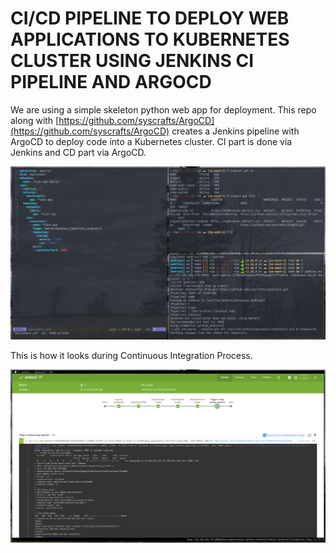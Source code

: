 # CI/CD PIPELINE TO DEPLOY WEB APPLICATIONS TO KUBERNETES CLUSTER USING JENKINS CI PIPELINE AND ARGOCD
We are using a simple skeleton python web app for deployment. This repo along with [https://github.com/syscrafts/ArgoCD](https://github.com/syscrafts/ArgoCD) creates a Jenkins pipeline with ArgoCD to deploy code into a Kubernetes cluster. CI part is done via Jenkins and CD part via ArgoCD.

![](images/intro.png)

This is how it looks during Continuous Integration Process.

![](blueocean.png)
